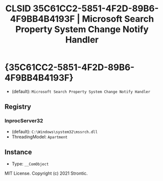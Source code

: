 ﻿---
title: "CLSID 35C61CC2-5851-4F2D-89B6-4F9BB4B4193F | Microsoft Search Property System Change Notify Handler"
excerpt: What is COM-Object CLSID 35C61CC2-5851-4F2D-89B6-4F9BB4B4193F?
---

# {35C61CC2-5851-4F2D-89B6-4F9BB4B4193F}

* (default): `Microsoft Search Property System Change Notify Handler`

## Registry


### InprocServer32

* (default): `C:\Windows\system32\mssrch.dll`
* ThreadingModel: `Apartment`

## Instance

* Type: `__ComObject`

MIT License. Copyright (c) 2021 Strontic.


